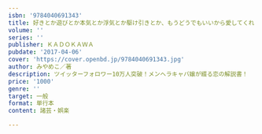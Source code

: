 ```yaml
---
isbn: '9784040691343'
title: 好きとか遊びとか本気とか浮気とか駆け引きとか、もうどうでもいいから愛してくれ  (仮)
volume: ''
series: ''
publisher: ＫＡＤＯＫＡＷＡ
pubdate: '2017-04-06'
cover: 'https://cover.openbd.jp/9784040691343.jpg'
author: みやめこ／著
description: ツイッターフォロワー10万人突破！メンヘラキャバ嬢が綴る恋の解説書！
price: '1000'
genre: ''
target: 一般
format: 単行本
content: 諸芸・娯楽

---
```

